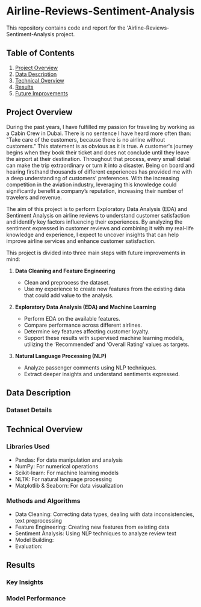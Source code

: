 # Airline-Reviews-Sentiment-Analysis
This repository contains code and report for the 'Airline-Reviews-Sentiment-Analysis project.

## Table of Contents
1. [Project Overview](#project-overview)
2. [Data Description](#data-description)
3. [Technical Overview](#technical-overview)
4. [Results](#results)
5. [Future Improvements](#future-improvements)

## Project Overview

During the past years, I have fulfilled my passion for traveling by working as a Cabin Crew in Dubai. There is no sentence I have heard more often than: "Take care of the customers, because there is no airline without customers." This statement is as obvious as it is true. A customer's journey begins when they book their ticket and does not conclude until they leave the airport at their destination. Throughout that process, every small detail can make the trip extraordinary or turn it into a disaster. Being on board and hearing firsthand thousands of different experiences has provided me with a deep understanding of customers' preferences. With the increasing competition in the aviation industry, leveraging this knowledge could significantly benefit a company’s reputation, increasing their number of travelers and revenue.

The aim of this project is to perform Exploratory Data Analysis (EDA) and Sentiment Analysis on airline reviews to understand customer satisfaction and identify key factors influencing their experiences. By analyzing the sentiment expressed in customer reviews and combining it with my real-life knowledge and experience, I expect to uncover insights that can help improve airline services and enhance customer satisfaction.

This project is divided into three main steps with future improvements in mind:

1. **Data Cleaning and Feature Engineering**
   - Clean and preprocess the dataset.
   - Use my experience to create new features from the existing data that could add value to the analysis.

2. **Exploratory Data Analysis (EDA) and Machine Learning**
   - Perform EDA on the available features.
   - Compare performance across different airlines.
   - Determine key features affecting customer loyalty.
   - Support these results with supervised machine learning models, utilizing the ‘Recommended’ and ‘Overall Rating’ values as targets.

3. **Natural Language Processing (NLP)**
   - Analyze passenger comments using NLP techniques.
   - Extract deeper insights and understand sentiments expressed.

## Data Description

### Dataset Details

## Technical Overview
### Libraries Used
- Pandas: For data manipulation and analysis
- NumPy: For numerical operations
- Scikit-learn: For machine learning models
- NLTK: For natural language processing
- Matplotlib & Seaborn: For data visualization

### Methods and Algorithms
- Data Cleaning: Correcting data types, dealing with data inconsistencies, text preprocessing
- Feature Engineering: Creating new features from existing data
- Sentiment Analysis: Using NLP techniques to analyze review text
- Model Building:
- Evaluation:

## Results
### Key Insights

### Model Performance
